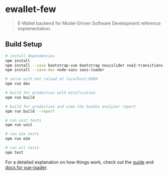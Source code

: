 # ewallet-few

> E-Wallet backend for Model-Driven Software Development reference implementation.

## Build Setup

``` bash
# install dependencies
npm install
npm install --save bootstrap-vue bootstrap nouislider vue2-transitions chart.js vue-chartjs
npm install --save-dev node-sass sass-loader

# serve with hot reload at localhost:8080
npm run dev

# build for production with minification
npm run build

# build for production and view the bundle analyzer report
npm run build --report

# run unit tests
npm run unit

# run e2e tests
npm run e2e

# run all tests
npm test
```

For a detailed explanation on how things work, check out the [guide](http://vuejs-templates.github.io/webpack/) and [docs for vue-loader](http://vuejs.github.io/vue-loader).

